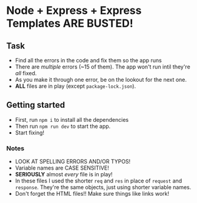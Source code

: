 # Node + Express + Express Templates ARE BUSTED!

## Task

* Find all the errors in the code and fix them so the app runs
* There are _multiple_ errors (~15 of them). The app won't run intil they're _all_ fixed.
* As you make it through one error, be on the lookout for the next one.
* __ALL__ files are in play (except `package-lock.json`).

## Getting started

* First, run `npm i` to install all the dependencies
* Then run `npm run dev` to start the app.
* Start fixing!

### Notes

* LOOK AT SPELLING ERRORS AND/OR TYPOS!
* Variable names are CASE SENSITIVE!
* **SERIOUSLY** almost _every_ file is in play!
* In these files I used the shorter `req` and `res` in place of `request` and `response`. They're the same objects, just using shorter variable names.
* Don't forget the HTML files!! Make sure things like links work!
